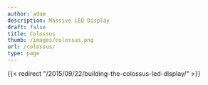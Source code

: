 ```yaml
---
author: adam
description: Massive LED Display
draft: false
title: Colossus
thumb: /images/colossus.png
url: /colossus/
type: page
---
```

{{< redirect "/2015/09/22/building-the-colossus-led-display/" >}}